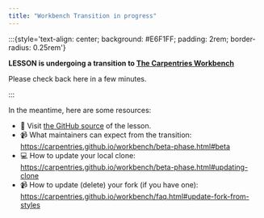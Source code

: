```yaml
---
title: "Workbench Transition in progress"
---
```


:::{style='text-align: center; background: #E6F1FF; padding: 2rem;
border-radius: 0.25rem'}

**LESSON is undergoing a transition to [The Carpentries Workbench](https://carpentries.github.io/workbench)**

Please check back here in a few minutes.

:::

In the meantime, here are some resources: 

 - 👀 Visit [the GitHub source](https://github.com/SOURCE) of the lesson.
 - 📹 What maintainers can expect from the transition: <https://carpentries.github.io/workbench/beta-phase.html#beta>
 - 💻 How to update your local clone: <https://carpentries.github.io/workbench/beta-phase.html#updating-clone>
 - 📹 How to update (delete) your fork (if you have one): <https://carpentries.github.io/workbench/faq.html#update-fork-from-styles>


